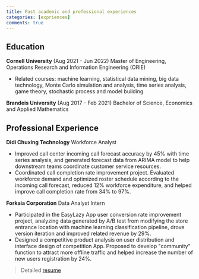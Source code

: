 ```yaml
---
title: Past academic and professional experiences
categories: [expriences]
comments: true
---
```

## Education

**Cornell University** (Aug 2021 - Jun 2022)
Master of Engineering, Operations Research and Information Engineering (ORIE)
- Related courses: machine learning, statistical data mining, big data technology, Monte Carlo simulation and analysis, time series analysis, game theory, stochastic process and model building

**Brandeis University** (Aug 2017 - Feb 2021)
Bachelor of Science, Economics and Applied Mathematics


## Professional Experience

**Didi Chuxing Technology**
Workforce Analyst
- Improved call center incoming call forecast accuracy by 45% with time series analysis, and generated forecast data from ARIMA model to help downstream teams coordinate customer service resources.
- Coordinated call completion rate improvement project. Evaluated workforce demand and optimized roster schedule according to the incoming call forecast, reduced 12% workforce expenditure, and helped improve call completion rate from 34% to 97%.

**Forkaia Corporation**
Data Analyst Intern
- Participated in the EasyLazy App user conversion rate improvement project, analyzing data generated by A/B test from modifying the store entrance location with machine learning classification pipeline, drove version iteration and improved related revenue by 29%.
- Designed a competitive product analysis on user distribution and interface design of competition App. Proposed to develop "community" function to attract more offline traffic and helped increase the number of new users registration by 24%.


> Detailed [resume][cv]

[cv]:  https://drive.google.com/file/d/1TAGndMY8FakzojBC0nj0LTC1EpEd8j1L/view?usp=sharing
